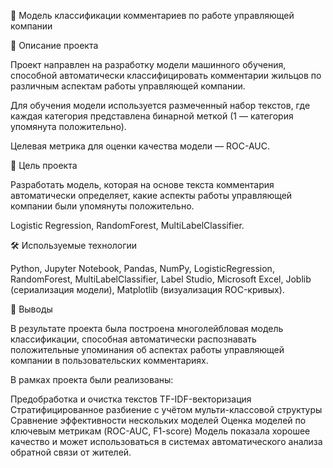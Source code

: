 🧠 Модель классификации комментариев по работе управляющей компании

📌 Описание проекта

Проект направлен на разработку модели машинного обучения, способной автоматически классифицировать комментарии жильцов по различным аспектам работы управляющей компании.

Для обучения модели используется размеченный набор текстов, где каждая категория представлена бинарной меткой (1 — категория упомянута положительно).

Целевая метрика для оценки качества модели — ROC-AUC.

🎯 Цель проекта

Разработать модель, которая на основе текста комментария автоматически определяет, какие аспекты работы управляющей компании были упомянуты положительно.

Logistic Regression,
RandomForest,
MultiLabelClassifier.


🛠️ Используемые технологии

Python, Jupyter Notebook,
Pandas, NumPy,
LogisticRegression, RandomForest, MultiLabelClassifier,
Label Studio, Microsoft Excel,
Joblib (сериализация модели),
Matplotlib (визуализация ROC-кривых).

📌 Выводы

В результате проекта была построена многолейбловая модель классификации, способная автоматически распознавать положительные упоминания об аспектах работы управляющей компании в пользовательских комментариях.

В рамках проекта были реализованы:

Предобработка и очистка текстов
TF-IDF-векторизация
Стратифицированное разбиение с учётом мульти-классовой структуры
Сравнение эффективности нескольких моделей
Оценка моделей по ключевым метрикам (ROC-AUC, F1-score)
Модель показала хорошее качество и может использоваться в системах автоматического анализа обратной связи от жителей.
